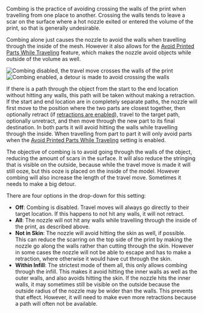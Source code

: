 Combing is the practice of avoiding crossing the walls of the print when travelling from one place to another. Crossing the walls tends to leave a scar on the surface where a hot nozzle exited or entered the volume of the print, so that is generally undesirable.

Combing alone just causes the nozzle to avoid the walls when travelling through the inside of the mesh. However it also allows for the [Avoid Printed Parts While Traveling](travel_avoid_other_parts) feature, which makes the nozzle avoid objects while outside of the volume as well.

![Combing disabled, the travel move crosses the walls of the print](retraction_combing_off.png)
![Combing enabled, a detour is made to avoid crossing the walls](retraction_combing_on.png)

If there is a path through the object from the start to the end location without hitting any walls, this path will be taken without making a retraction. If the start and end location are in completely separate paths, the nozzle will first move to the position where the two parts are closest together, then optionally retract (if [retractions are enabled](retraction_enable)), travel to the target path, optionally unretract, and then move through the new part to its final destination. In both parts it will avoid hitting the walls while travelling through the inside. When travelling from part to part it will only avoid parts when the [Avoid Printed Parts While Traveling](travel_avoid_other_parts) setting is enabled.

The objective of combing is to avoid going through the walls of the object, reducing the amount of scars in the surface. It will also reduce the stringing that is visible on the outside, because while the travel move is made it will still ooze, but this ooze is placed on the inside of the model. However combing will also increase the length of the travel move. Sometimes it needs to make a big detour.

There are four options in the drop-down for this setting:
* **Off**: Combing is disabled. Travel moves will always go directly to their target location. If this happens to not hit any walls, it will not retract.
* **All**: The nozzle will not hit any walls while travelling through the inside of the print, as described above.
* **Not in Skin**: The nozzle will avoid hitting the skin as well, if possible. This can reduce the scarring on the top side of the print by making the nozzle go along the walls rather than cutting through the skin. However in some cases the nozzle will not be able to escape and has to make a retraction, where otherwise it would have cut through the skin.
* **Within Infill**: The strictest mode of them all, this only allows combing through the infill. This makes it avoid hitting the inner walls as well as the outer walls, and also avoids hitting the skin. If the nozzle hits the inner walls, it may sometimes still be visible on the outside because the outside radius of the nozzle may be wider than the walls. This prevents that effect. However, it will need to make even more retractions because a path will often not be available.